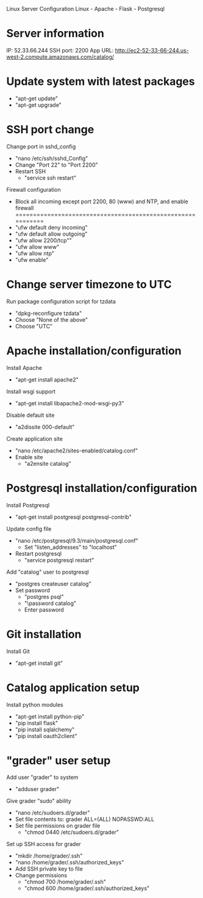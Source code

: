 Linux Server Configuration
Linux - Apache - Flask - Postgresql

Server information
===========================================================
IP: 52.33.66.244
SSH port: 2200
App URL: http://ec2-52-33-66-244.us-west-2.compute.amazonaws.com/catalog/

Update system with latest packages
===========================================================
- "apt-get update"
- "apt-get upgrade"

SSH port change
===========================================================
Change port in sshd_config
  - "nano /etc/ssh/sshd_Config"
  - Change "Port 22" to "Port 2200"
  - Restart SSH
    - "service ssh restart"

Firewall configuration
  - Block all incoming except port 2200, 80 (www) and NTP, and enable firewall
===========================================================
- "ufw default deny incoming"
- "ufw default allow outgoing"
- "ufw allow 2200/tcp""
- "ufw allow www"
- "ufw allow ntp"
- "ufw enable"

Change server timezone to UTC
===========================================================
Run package configuration script for tzdata
  - "dpkg-reconfigure tzdata"
  - Choose "None of the above"
  - Choose "UTC"

Apache installation/configuration
===========================================================
Install Apache
  - "apt-get install apache2"

Install wsgi support
  - "apt-get install libapache2-mod-wsgi-py3"

Disable default site
  - "a2dissite 000-default"

Create application site
  - "nano /etc/apache2/sites-enabled/catalog.conf"
  - Enable site
    - "a2ensite catalog"

Postgresql installation/configuration
===========================================================
Install Postgresql
  - "apt-get install postgresql postgresql-contrib"

Update config file
  - "nano /etc/postgresql/9.3/main/postgresql.conf"
    - Set "listen_addresses" to "localhost"
  - Restart postgresql
    - "service postgresql restart"

Add "catalog" user to postgresql
  - "postgres createuser catalog"
  - Set password
    - "postgres psql"
    - "\password catalog"
    - Enter password

Git installation
===========================================================
Install Git
  - "apt-get install git"

Catalog application setup
===========================================================
Install python modules
  - "apt-get install python-pip"
  - "pip install flask"
  - "pip install sqlalchemy"
  - "pip install oauth2client"

"grader" user setup
===========================================================
Add user "grader" to system
  - "adduser grader"

Give grader "sudo" ability
  - "nano /etc/sudoers.d/grader"
  - Set file contents to:
    grader ALL=(ALL) NOPASSWD:ALL
  - Set file permissions on grader file
    - "chmod 0440 /etc/sudoers.d/grader"

Set up SSH access for grader
  - "mkdir /home/grader/.ssh"
  - "nano /home/grader/.ssh/authorized_keys"
  - Add SSH private key to file
  - Change permissions
    - "chmod 700 /home/grader/.ssh"
    - "chmod 600 /home/grader/.ssh/authorized_keys"

